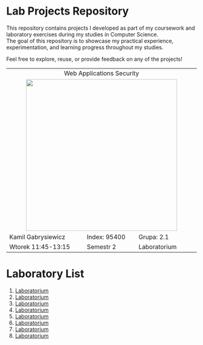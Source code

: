 # Lab Projects Repository

This repository contains projects I developed as part of my coursework and laboratory exercises during my studies in Computer Science.  
The goal of this repository is to showcase my practical experience, experimentation, and learning progress throughout my studies.

Feel free to explore, reuse, or provide feedback on any of the projects!

<table align='center'>
  <tr> <td colspan='3' align='center' width='884px'> Web Applications Security </td> </tr>
  <tr> <td colspan="3" align='center'> <img src='https://github.com/Gabrysiewicz/Programowanie-aplikacji-w-chmurze-obliczeniowe/blob/main/logo_politechniki_lubelskiej.jpg' width="400px" height="400px"></td> </tr>
  <tr> <td> Kamil Gabrysiewicz </td> <td> Index: 95400 </td> <td> Grupa: 2.1 </td> </tr>  
  <tr> <td> Wtorek 11:45-13:15 </td> <td> Semestr 2 </td> <td>Laboratorium </td></tr>  
</table>

# Laboratory List
<ol>
	<li><a href='https://github.com/Gabrysiewicz/S9_Web-Applications-Security/tree/lab1'> Laboratorium</a></li>
	<li><a href='https://github.com/Gabrysiewicz/S9_Web-Applications-Security/tree/lab2'> Laboratorium</a></li>
	<li><a href='https://github.com/Gabrysiewicz/S9_Web-Applications-Security/tree/lab3'> Laboratorium</a></li>
	<li><a href='https://github.com/Gabrysiewicz/S9_Web-Applications-Security/tree/lab4'> Laboratorium</a></li>
	<li><a href='https://github.com/Gabrysiewicz/S9_Web-Applications-Security/tree/lab5'> Laboratorium</a></li>
	<li><a href='https://github.com/Gabrysiewicz/S9_Web-Applications-Security/tree/lab6'> Laboratorium</a></li>
	<li><a href='https://github.com/Gabrysiewicz/S9_Web-Applications-Security/tree/lab7'> Laboratorium</a></li>
	<li><a href='https://github.com/Gabrysiewicz/S9_Web-Applications-Security/tree/lab8'> Laboratorium</a></li>
</ol>

